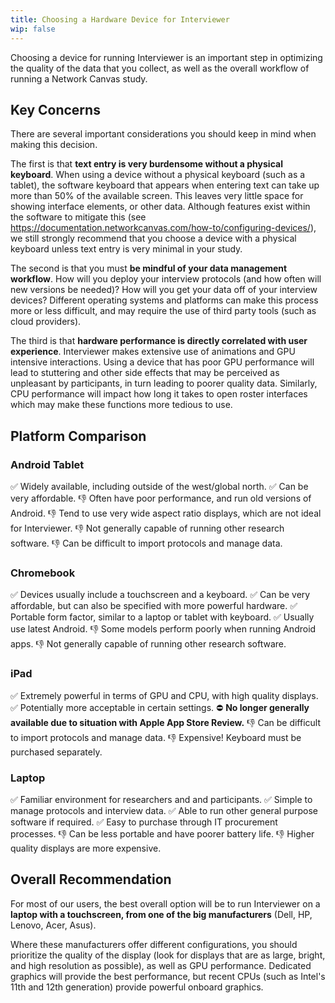```yaml
---
title: Choosing a Hardware Device for Interviewer
wip: false
---
```

Choosing a device for running Interviewer is an important step in optimizing the quality of the data that you collect, as well as the overall workflow of running a Network Canvas study.

## Key Concerns

There are several important considerations you should keep in mind when making this decision.

The first is that **text entry is very burdensome without a physical keyboard**. When using a device without a physical keyboard (such as a tablet), the software keyboard that appears when entering text can take up more than 50% of the available screen. This leaves very little space for showing interface elements, or other data. Although features exist within the software to mitigate this (see <https://documentation.networkcanvas.com/how-to/configuring-devices/>), we still strongly recommend that you choose a device with a physical keyboard unless text entry is very minimal in your study.

The second is that you must **be mindful of your data management workflow**. How will you deploy your interview protocols (and how often will new versions be needed)? How will you get your data off of your interview devices? Different operating systems and platforms can make this process more or less difficult, and may require the use of third party tools (such as cloud providers).

The third is that **hardware performance is directly correlated with user experience**. Interviewer makes extensive use of animations and GPU intensive interactions. Using a device that has poor GPU performance will lead to stuttering and other side effects that may be perceived as unpleasant by participants, in turn leading to poorer quality data. Similarly, CPU performance will impact how long it takes to open roster interfaces which may make these functions more tedious to use.

## Platform Comparison

### Android Tablet

✅ Widely available, including outside of the west/global north.
✅ Can be very affordable.
👎 Often have poor performance, and run old versions of Android.
👎 Tend to use very wide aspect ratio displays, which are not ideal for Interviewer.
👎 Not generally capable of running other research software.
👎 Can be difficult to import protocols and manage data.

### Chromebook

✅ Devices usually include a touchscreen and a keyboard.
✅ Can be very affordable, but can also be specified with more powerful hardware.
✅ Portable form factor, similar to a laptop or tablet with keyboard.
✅ Usually use latest Android.
👎 Some models perform poorly when running Android apps.
👎 Not generally capable of running other research software.

### iPad

✅ Extremely powerful in terms of GPU and CPU, with high quality displays.
✅ Potentially more acceptable in certain settings.
⛔️ **No longer generally available due to situation with Apple App Store Review.**
👎 Can be difficult to import protocols and manage data.
👎 Expensive! Keyboard must be purchased separately.

### Laptop

✅ Familiar environment for researchers and and participants.
✅ Simple to manage protocols and interview data.
✅ Able to run other general purpose software if required.
✅ Easy to purchase through IT procurement processes.
👎 Can be less portable and have poorer battery life.
👎 Higher quality displays are more expensive.

## Overall Recommendation

For most of our users, the best overall option will be to run Interviewer on a **laptop with a touchscreen, from one of the big manufacturers** (Dell, HP, Lenovo, Acer, Asus).

Where these manufacturers offer different configurations, you should prioritize the quality of the display (look for displays that are as large, bright, and high resolution as possible), as well as GPU performance. Dedicated graphics will provide the best performance, but recent CPUs (such as Intel's 11th and 12th generation) provide powerful onboard graphics.